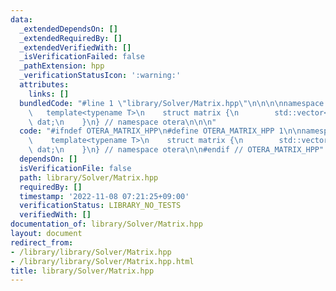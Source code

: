 ```yaml
---
data:
  _extendedDependsOn: []
  _extendedRequiredBy: []
  _extendedVerifiedWith: []
  _isVerificationFailed: false
  _pathExtension: hpp
  _verificationStatusIcon: ':warning:'
  attributes:
    links: []
  bundledCode: "#line 1 \"library/Solver/Matrix.hpp\"\n\n\n\nnamespace otera {\n \
    \   template<typename T>\n    struct matrix {\n        std::vector<std::vector<T>>\
    \ dat;\n    }\n} // namespace otera\n\n\n"
  code: "#ifndef OTERA_MATRIX_HPP\n#define OTERA_MATRIX_HPP 1\n\nnamespace otera {\n\
    \    template<typename T>\n    struct matrix {\n        std::vector<std::vector<T>>\
    \ dat;\n    }\n} // namespace otera\n\n#endif // OTERA_MATRIX_HPP"
  dependsOn: []
  isVerificationFile: false
  path: library/Solver/Matrix.hpp
  requiredBy: []
  timestamp: '2022-11-08 07:21:25+09:00'
  verificationStatus: LIBRARY_NO_TESTS
  verifiedWith: []
documentation_of: library/Solver/Matrix.hpp
layout: document
redirect_from:
- /library/library/Solver/Matrix.hpp
- /library/library/Solver/Matrix.hpp.html
title: library/Solver/Matrix.hpp
---
```

